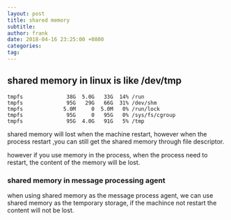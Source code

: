 ```yaml
---
layout: post
title: shared memory
subtitle: 
author: frank
date: 2018-04-16 23:25:00 +0800
categories: 
tag: 
---
```

## shared memory in linux is like /dev/tmp 
``` in df -h
tmpfs              38G  5.0G   33G  14% /run
tmpfs              95G   29G   66G  31% /dev/shm
tmpfs             5.0M     0  5.0M   0% /run/lock
tmpfs              95G     0   95G   0% /sys/fs/cgroup
tmpfs              95G  4.0G   91G   5% /tmp
```

shared memory will lost when the machine restart, however when the process restart ,you can still get the shared memory
through file descriptor.

however if you use memory in the process, when the process need to restart, the content of the memory will be lost.


### shared memory in message processing agent

when using shared memory as the message process agent, we can use shared memory as the temporary storage, if the machince not restart
the content will not be lost.
